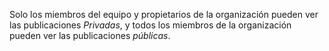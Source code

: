 Solo los miembros del equipo y propietarios de la organización pueden ver las publicaciones *Privadas*, y todos los miembros de la organización pueden ver las publicaciones *públicas*.
